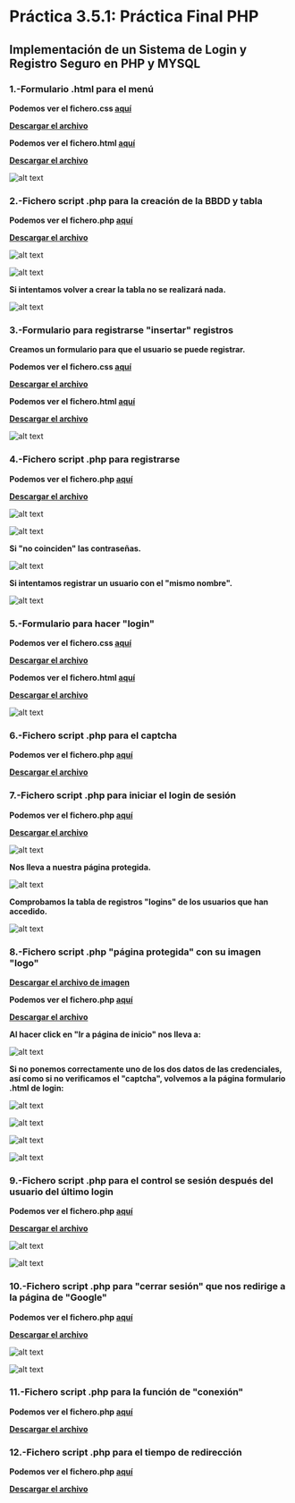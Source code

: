 # Práctica 3.5.1: Práctica Final PHP

## Implementación de un Sistema de Login y Registro Seguro en PHP y MYSQL

### 1.-Formulario .html para el menú

**Podemos ver el fichero.css [aquí](style_css.md)**

**[Descargar el archivo](style.css.zip)**

**Podemos ver el fichero.html [aquí](operacionesBBDD_html.md)**

**[Descargar el archivo](operacionesBBDD.html.zip)**

![alt text](image.png)

### 2.-Fichero script .php para la creación de la BBDD y tabla

**Podemos ver el fichero.php [aquí](crearBBDD_php.md)**

**[Descargar el archivo](crearBBDD.php)**

![alt text](image-1.png)

![alt text](image-2.png)

**Si intentamos volver a crear la tabla no se realizará nada.**

![alt text](image-3.png)

### 3.-Formulario para registrarse "insertar" registros

**Creamos un formulario para que el usuario se puede registrar.**

**Podemos ver el fichero.css [aquí](estilos_css.md)**

**[Descargar el archivo](estilos.css)**

**Podemos ver el fichero.html [aquí](registro_html.md)**

**[Descargar el archivo](registro.html.zip)**

![alt text](image-4.png)

### 4.-Fichero script .php para registrarse

**Podemos ver el fichero.php [aquí](insertar_php.md)**

**[Descargar el archivo](insertar.php)**

![alt text](image-5.png)

![alt text](image-6.png)

**Si "no coinciden" las contraseñas.**

![alt text](image-7.png)

**Si intentamos registrar un usuario con el "mismo nombre".**

![alt text](image-8.png)

### 5.-Formulario para hacer "login"

**Podemos ver el fichero.css [aquí](inicio_css.md)**

**[Descargar el archivo](inicio.css.zip)**

**Podemos ver el fichero.html [aquí](login_html.md)**

**[Descargar el archivo](login.html.zip)**

![alt text](image-9.png)

### 6.-Fichero script .php para el captcha

**Podemos ver el fichero.php [aquí](captcha_php.md)**

**[Descargar el archivo](captcha.php)**

### 7.-Fichero script .php para iniciar el login de sesión

**Podemos ver el fichero.php [aquí](login_php.md)**

**[Descargar el archivo](login.php)**

![alt text](image-10.png)

**Nos lleva a nuestra página protegida.**

![alt text](image-11.png)

**Comprobamos la tabla de registros "logins" de los usuarios que  han accedido.**

![alt text](image-19.png)

### 8.-Fichero script .php "página protegida" con su imagen "logo"

**[Descargar el archivo de imagen](logo.jpg)**

**Podemos ver el fichero.php [aquí](protegida_php.md)**

**[Descargar el archivo](protegida.php)**

**Al hacer click en "Ir a página de inicio" nos lleva a:**

![alt text](image.png)

**Si no ponemos correctamente uno de los dos datos de las credenciales, así como si no verificamos el "captcha", volvemos a la página formulario .html de login:**

![alt text](image-13.png)

![alt text](image-12.png)

![alt text](image-14.png)

![alt text](image-15.png)

### 9.-Fichero script .php para el control se sesión después del usuario del último login

**Podemos ver el fichero.php [aquí](control_sesion_php.md)**

**[Descargar el archivo](control_sesion.php)**

![alt text](image-16.png)

![alt text](image-11.png)

### 10.-Fichero script .php para "cerrar sesión" que nos redirige a la página de "Google"

**Podemos ver el fichero.php [aquí](logout_php.md)**

**[Descargar el archivo](logout.php)**

![alt text](image-17.png)

![alt text](image-18.png)

### 11.-Fichero script .php para la función de "conexión"

**Podemos ver el fichero.php [aquí](connection_php.md)**

**[Descargar el archivo](connection.php)**

### 12.-Fichero script .php para el tiempo de redirección

**Podemos ver el fichero.php [aquí](redirec_tiempo_php.md)**

**[Descargar el archivo](redirec_tiempo.php)**
